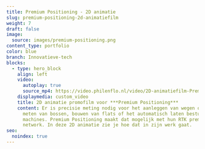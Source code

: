 ```yaml
---
title: Premium Positioning - 2D animatie
slug: premium-positioning-2d-animatiefilm
weight: 7
draft: false
image:
  source: images/premium-positioning.png
content_type: portfolio
color: blue
branch: Innovatieve-tech
blocks:
  - type: hero_block
    align: left
    video:
      autoplay: true
      source_mp4: https://video.philenflo.nl/video/2D-animatiefilm-Premium-Positioning.mp4
    displaymedia: custom_video
    title: 2D animatie promofilm voor ***Premium Positioning***
    content: Er is precisie meting nodig voor het aanleggen van wegen of kabels,
      meten van bossen, bouwen van flats of het automatisch laten besturen van
      machines. Premium Positioning maakt dat mogelijk met hun RTK premium
      network. In deze 2D animatie zie je hoe dat in zijn werk gaat.
seo:
  noindex: true
---
```


